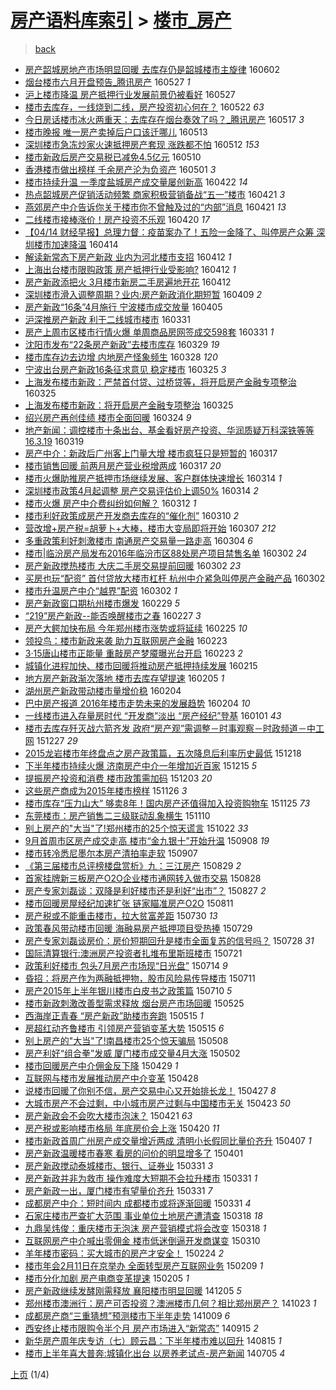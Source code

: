 [房产语料库索引](../../README.md)  > [楼市_房产](楼市_房产.md)
====
> [back](../README.md)

- [房产韶城房地产市场明显回暖 去库存仍是韶城楼市主旋律](http://jkwz.applinzi.com/ittc/6839173975477060613.html#%E6%88%BF%E4%BA%A7%E9%9F%B6%E5%9F%8E%E6%88%BF%E5%9C%B0%E4%BA%A7%E5%B8%82%E5%9C%BA%E6%98%8E%E6%98%BE%E5%9B%9E%E6%9A%96+%E5%8E%BB%E5%BA%93%E5%AD%98%E4%BB%8D%E6%98%AF%E9%9F%B6%E5%9F%8E%E6%A5%BC%E5%B8%82%E4%B8%BB%E6%97%8B%E5%BE%8B) 160602  
- [烟台楼市六月开盘预告_腾讯房产](http://jkwz.applinzi.com/ittc/6836948335029912581.html#%E7%83%9F%E5%8F%B0%E6%A5%BC%E5%B8%82%E5%85%AD%E6%9C%88%E5%BC%80%E7%9B%98%E9%A2%84%E5%91%8A_%E8%85%BE%E8%AE%AF%E6%88%BF%E4%BA%A7) 160527 *1* 
- [沪上楼市降温 房产抵押行业发展前景仍被看好](http://jkwz.applinzi.com/ittc/6836879066594280453.html#%E6%B2%AA%E4%B8%8A%E6%A5%BC%E5%B8%82%E9%99%8D%E6%B8%A9+%E6%88%BF%E4%BA%A7%E6%8A%B5%E6%8A%BC%E8%A1%8C%E4%B8%9A%E5%8F%91%E5%B1%95%E5%89%8D%E6%99%AF%E4%BB%8D%E8%A2%AB%E7%9C%8B%E5%A5%BD) 160527  
- [楼市去库存，一线烧到二线，房产投资初心何在？](http://jkwz.applinzi.com/ittc/6834955431658914820.html#%E6%A5%BC%E5%B8%82%E5%8E%BB%E5%BA%93%E5%AD%98%EF%BC%8C%E4%B8%80%E7%BA%BF%E7%83%A7%E5%88%B0%E4%BA%8C%E7%BA%BF%EF%BC%8C%E6%88%BF%E4%BA%A7%E6%8A%95%E8%B5%84%E5%88%9D%E5%BF%83%E4%BD%95%E5%9C%A8%EF%BC%9F) 160522 *63* 
- [今日房话楼市冰火两重天：去库存在烟台奏效了吗？_腾讯房产](http://jkwz.applinzi.com/ittc/6833250957714260996.html#%E4%BB%8A%E6%97%A5%E6%88%BF%E8%AF%9D%E6%A5%BC%E5%B8%82%E5%86%B0%E7%81%AB%E4%B8%A4%E9%87%8D%E5%A4%A9%EF%BC%9A%E5%8E%BB%E5%BA%93%E5%AD%98%E5%9C%A8%E7%83%9F%E5%8F%B0%E5%A5%8F%E6%95%88%E4%BA%86%E5%90%97%EF%BC%9F_%E8%85%BE%E8%AE%AF%E6%88%BF%E4%BA%A7) 160517 *3* 
- [楼市晚报 唯一房产卖掉后户口该迁哪儿](http://jkwz.applinzi.com/ittc/6831757365351023620.html#%E6%A5%BC%E5%B8%82%E6%99%9A%E6%8A%A5+%E5%94%AF%E4%B8%80%E6%88%BF%E4%BA%A7%E5%8D%96%E6%8E%89%E5%90%8E%E6%88%B7%E5%8F%A3%E8%AF%A5%E8%BF%81%E5%93%AA%E5%84%BF) 160513  
- [深圳楼市急冻炒家火速抵押房产套现 涨跌都不怕](http://jkwz.applinzi.com/ittc/6831363410419516421.html#%E6%B7%B1%E5%9C%B3%E6%A5%BC%E5%B8%82%E6%80%A5%E5%86%BB%E7%82%92%E5%AE%B6%E7%81%AB%E9%80%9F%E6%8A%B5%E6%8A%BC%E6%88%BF%E4%BA%A7%E5%A5%97%E7%8E%B0+%E6%B6%A8%E8%B7%8C%E9%83%BD%E4%B8%8D%E6%80%95) 160512 *153* 
- [楼市新政后房产交易税已减免4.5亿元](http://jkwz.applinzi.com/ittc/6830508133726028805.html#%E6%A5%BC%E5%B8%82%E6%96%B0%E6%94%BF%E5%90%8E%E6%88%BF%E4%BA%A7%E4%BA%A4%E6%98%93%E7%A8%8E%E5%B7%B2%E5%87%8F%E5%85%8D4.5%E4%BA%BF%E5%85%83) 160510  
- [香港楼市做出榜样 千余房产沦为负资产](http://jkwz.applinzi.com/ittc/6827144777019425797.html#%E9%A6%99%E6%B8%AF%E6%A5%BC%E5%B8%82%E5%81%9A%E5%87%BA%E6%A6%9C%E6%A0%B7+%E5%8D%83%E4%BD%99%E6%88%BF%E4%BA%A7%E6%B2%A6%E4%B8%BA%E8%B4%9F%E8%B5%84%E4%BA%A7) 160501 *3* 
- [楼市持续升温 一季度盐城房产成交量屡创新高](http://jkwz.applinzi.com/ittc/6823838404345070597.html#%E6%A5%BC%E5%B8%82%E6%8C%81%E7%BB%AD%E5%8D%87%E6%B8%A9+%E4%B8%80%E5%AD%A3%E5%BA%A6%E7%9B%90%E5%9F%8E%E6%88%BF%E4%BA%A7%E6%88%90%E4%BA%A4%E9%87%8F%E5%B1%A1%E5%88%9B%E6%96%B0%E9%AB%98) 160422 *14* 
- [热点韶城房产促销活动频繁 商家积极营销备战“五一”楼市](http://jkwz.applinzi.com/ittc/6823580370066736133.html#%E7%83%AD%E7%82%B9%E9%9F%B6%E5%9F%8E%E6%88%BF%E4%BA%A7%E4%BF%83%E9%94%80%E6%B4%BB%E5%8A%A8%E9%A2%91%E7%B9%81+%E5%95%86%E5%AE%B6%E7%A7%AF%E6%9E%81%E8%90%A5%E9%94%80%E5%A4%87%E6%88%98%E2%80%9C%E4%BA%94%E4%B8%80%E2%80%9D%E6%A5%BC%E5%B8%82) 160421 *3* 
- [燕郊房产中介告诉你关于楼市你不曾触及过的“内部”消息](http://jkwz.applinzi.com/ittc/6823276330887939077.html#%E7%87%95%E9%83%8A%E6%88%BF%E4%BA%A7%E4%B8%AD%E4%BB%8B%E5%91%8A%E8%AF%89%E4%BD%A0%E5%85%B3%E4%BA%8E%E6%A5%BC%E5%B8%82%E4%BD%A0%E4%B8%8D%E6%9B%BE%E8%A7%A6%E5%8F%8A%E8%BF%87%E7%9A%84%E2%80%9C%E5%86%85%E9%83%A8%E2%80%9D%E6%B6%88%E6%81%AF) 160421 *13* 
- [二线楼市接棒涨价！房产投资不乐观](http://jkwz.applinzi.com/ittc/6823100887996040196.html#%E4%BA%8C%E7%BA%BF%E6%A5%BC%E5%B8%82%E6%8E%A5%E6%A3%92%E6%B6%A8%E4%BB%B7%EF%BC%81%E6%88%BF%E4%BA%A7%E6%8A%95%E8%B5%84%E4%B8%8D%E4%B9%90%E8%A7%82) 160420 *17* 
- [【04/14 财经早报】总理力督：疫苗案办了！五险一金降了、叫停房产众筹 深圳楼市加速降温](http://jkwz.applinzi.com/ittc/6820881117691249668.html#%E3%80%9004%2F14+%E8%B4%A2%E7%BB%8F%E6%97%A9%E6%8A%A5%E3%80%91%E6%80%BB%E7%90%86%E5%8A%9B%E7%9D%A3%EF%BC%9A%E7%96%AB%E8%8B%97%E6%A1%88%E5%8A%9E%E4%BA%86%EF%BC%81%E4%BA%94%E9%99%A9%E4%B8%80%E9%87%91%E9%99%8D%E4%BA%86%E3%80%81%E5%8F%AB%E5%81%9C%E6%88%BF%E4%BA%A7%E4%BC%97%E7%AD%B9+%E6%B7%B1%E5%9C%B3%E6%A5%BC%E5%B8%82%E5%8A%A0%E9%80%9F%E9%99%8D%E6%B8%A9) 160414  
- [解读新常态下房产新政 业内为河北楼市支招](http://jkwz.applinzi.com/ittc/6820208761389974532.html#%E8%A7%A3%E8%AF%BB%E6%96%B0%E5%B8%B8%E6%80%81%E4%B8%8B%E6%88%BF%E4%BA%A7%E6%96%B0%E6%94%BF+%E4%B8%9A%E5%86%85%E4%B8%BA%E6%B2%B3%E5%8C%97%E6%A5%BC%E5%B8%82%E6%94%AF%E6%8B%9B) 160412 *1* 
- [上海出台楼市限购政策 房产抵押行业受影响?](http://jkwz.applinzi.com/ittc/6820176995631498244.html#%E4%B8%8A%E6%B5%B7%E5%87%BA%E5%8F%B0%E6%A5%BC%E5%B8%82%E9%99%90%E8%B4%AD%E6%94%BF%E7%AD%96+%E6%88%BF%E4%BA%A7%E6%8A%B5%E6%8A%BC%E8%A1%8C%E4%B8%9A%E5%8F%97%E5%BD%B1%E5%93%8D%3F) 160412 *1* 
- [房产新政添把火 3月楼市新房二手房遍地开花](http://jkwz.applinzi.com/ittc/6820111237874451460.html#%E6%88%BF%E4%BA%A7%E6%96%B0%E6%94%BF%E6%B7%BB%E6%8A%8A%E7%81%AB+3%E6%9C%88%E6%A5%BC%E5%B8%82%E6%96%B0%E6%88%BF%E4%BA%8C%E6%89%8B%E6%88%BF%E9%81%8D%E5%9C%B0%E5%BC%80%E8%8A%B1) 160412  
- [深圳楼市滑入调整周期？业内:房产新政消化期短暂](http://jkwz.applinzi.com/ittc/6818997372151399429.html#%E6%B7%B1%E5%9C%B3%E6%A5%BC%E5%B8%82%E6%BB%91%E5%85%A5%E8%B0%83%E6%95%B4%E5%91%A8%E6%9C%9F%EF%BC%9F%E4%B8%9A%E5%86%85%3A%E6%88%BF%E4%BA%A7%E6%96%B0%E6%94%BF%E6%B6%88%E5%8C%96%E6%9C%9F%E7%9F%AD%E6%9A%82) 160409 *2* 
- [房产新政“16条”4月施行 宁波楼市成交放量](http://jkwz.applinzi.com/ittc/6817596019516638213.html#%E6%88%BF%E4%BA%A7%E6%96%B0%E6%94%BF%E2%80%9C16%E6%9D%A1%E2%80%9D4%E6%9C%88%E6%96%BD%E8%A1%8C+%E5%AE%81%E6%B3%A2%E6%A5%BC%E5%B8%82%E6%88%90%E4%BA%A4%E6%94%BE%E9%87%8F) 160405  
- [沪深推房产新政 利于二线城市楼市](http://jkwz.applinzi.com/ittc/6815754260935345156.html#%E6%B2%AA%E6%B7%B1%E6%8E%A8%E6%88%BF%E4%BA%A7%E6%96%B0%E6%94%BF+%E5%88%A9%E4%BA%8E%E4%BA%8C%E7%BA%BF%E5%9F%8E%E5%B8%82%E6%A5%BC%E5%B8%82) 160331  
- [房产上周市区楼市行情火爆 单周商品房网签成交598套](http://jkwz.applinzi.com/ittc/6815724792254563332.html#%E6%88%BF%E4%BA%A7%E4%B8%8A%E5%91%A8%E5%B8%82%E5%8C%BA%E6%A5%BC%E5%B8%82%E8%A1%8C%E6%83%85%E7%81%AB%E7%88%86+%E5%8D%95%E5%91%A8%E5%95%86%E5%93%81%E6%88%BF%E7%BD%91%E7%AD%BE%E6%88%90%E4%BA%A4598%E5%A5%97) 160331 *1* 
- [沈阳市发布“22条房产新政”去楼市库存](http://jkwz.applinzi.com/ittc/6814881513367667716.html#%E6%B2%88%E9%98%B3%E5%B8%82%E5%8F%91%E5%B8%83%E2%80%9C22%E6%9D%A1%E6%88%BF%E4%BA%A7%E6%96%B0%E6%94%BF%E2%80%9D%E5%8E%BB%E6%A5%BC%E5%B8%82%E5%BA%93%E5%AD%98) 160329 *19* 
- [楼市库存边去边增 内地房产怪象频生](http://jkwz.applinzi.com/ittc/6814548017638016005.html#%E6%A5%BC%E5%B8%82%E5%BA%93%E5%AD%98%E8%BE%B9%E5%8E%BB%E8%BE%B9%E5%A2%9E+%E5%86%85%E5%9C%B0%E6%88%BF%E4%BA%A7%E6%80%AA%E8%B1%A1%E9%A2%91%E7%94%9F) 160328 *120* 
- [宁波出台房产新政16条征求意见 稳定楼市](http://jkwz.applinzi.com/ittc/6813565806734476293.html#%E5%AE%81%E6%B3%A2%E5%87%BA%E5%8F%B0%E6%88%BF%E4%BA%A7%E6%96%B0%E6%94%BF16%E6%9D%A1%E5%BE%81%E6%B1%82%E6%84%8F%E8%A7%81+%E7%A8%B3%E5%AE%9A%E6%A5%BC%E5%B8%82) 160325 *3* 
- [上海发布楼市新政：严禁首付贷、过桥贷等，将开启房产金融专项整治](http://jkwz.applinzi.com/ittc/6813569091121972229.html#%E4%B8%8A%E6%B5%B7%E5%8F%91%E5%B8%83%E6%A5%BC%E5%B8%82%E6%96%B0%E6%94%BF%EF%BC%9A%E4%B8%A5%E7%A6%81%E9%A6%96%E4%BB%98%E8%B4%B7%E3%80%81%E8%BF%87%E6%A1%A5%E8%B4%B7%E7%AD%89%EF%BC%8C%E5%B0%86%E5%BC%80%E5%90%AF%E6%88%BF%E4%BA%A7%E9%87%91%E8%9E%8D%E4%B8%93%E9%A1%B9%E6%95%B4%E6%B2%BB) 160325  
- [上海发布楼市新政：将开启房产金融专项整治](http://jkwz.applinzi.com/ittc/6813493639959282693.html#%E4%B8%8A%E6%B5%B7%E5%8F%91%E5%B8%83%E6%A5%BC%E5%B8%82%E6%96%B0%E6%94%BF%EF%BC%9A%E5%B0%86%E5%BC%80%E5%90%AF%E6%88%BF%E4%BA%A7%E9%87%91%E8%9E%8D%E4%B8%93%E9%A1%B9%E6%95%B4%E6%B2%BB) 160325  
- [绍兴房产再创佳绩 楼市全面回暖](http://jkwz.applinzi.com/ittc/6812815601533715461.html#%E7%BB%8D%E5%85%B4%E6%88%BF%E4%BA%A7%E5%86%8D%E5%88%9B%E4%BD%B3%E7%BB%A9+%E6%A5%BC%E5%B8%82%E5%85%A8%E9%9D%A2%E5%9B%9E%E6%9A%96) 160324 *9* 
- [地产新闻：调控楼市十条出台、基金看好房产投资、华润质疑万科深铁等等16.3.19](http://jkwz.applinzi.com/ittc/6811211559162348548.html#%E5%9C%B0%E4%BA%A7%E6%96%B0%E9%97%BB%EF%BC%9A%E8%B0%83%E6%8E%A7%E6%A5%BC%E5%B8%82%E5%8D%81%E6%9D%A1%E5%87%BA%E5%8F%B0%E3%80%81%E5%9F%BA%E9%87%91%E7%9C%8B%E5%A5%BD%E6%88%BF%E4%BA%A7%E6%8A%95%E8%B5%84%E3%80%81%E5%8D%8E%E6%B6%A6%E8%B4%A8%E7%96%91%E4%B8%87%E7%A7%91%E6%B7%B1%E9%93%81%E7%AD%89%E7%AD%8916.3.19) 160319  
- [房产中介：新政后广州客上门量大增 楼市疯狂只是短暂的](http://jkwz.applinzi.com/ittc/6810441377963836421.html#%E6%88%BF%E4%BA%A7%E4%B8%AD%E4%BB%8B%EF%BC%9A%E6%96%B0%E6%94%BF%E5%90%8E%E5%B9%BF%E5%B7%9E%E5%AE%A2%E4%B8%8A%E9%97%A8%E9%87%8F%E5%A4%A7%E5%A2%9E+%E6%A5%BC%E5%B8%82%E7%96%AF%E7%8B%82%E5%8F%AA%E6%98%AF%E7%9F%AD%E6%9A%82%E7%9A%84) 160317  
- [楼市销售回暖 前两月房产营业税增两成](http://jkwz.applinzi.com/ittc/6810355797846393861.html#%E6%A5%BC%E5%B8%82%E9%94%80%E5%94%AE%E5%9B%9E%E6%9A%96+%E5%89%8D%E4%B8%A4%E6%9C%88%E6%88%BF%E4%BA%A7%E8%90%A5%E4%B8%9A%E7%A8%8E%E5%A2%9E%E4%B8%A4%E6%88%90) 160317 *20* 
- [楼市火爆助推房产抵押市场继续发展、客户群体快速增长](http://jkwz.applinzi.com/ittc/6809523367304496132.html#%E6%A5%BC%E5%B8%82%E7%81%AB%E7%88%86%E5%8A%A9%E6%8E%A8%E6%88%BF%E4%BA%A7%E6%8A%B5%E6%8A%BC%E5%B8%82%E5%9C%BA%E7%BB%A7%E7%BB%AD%E5%8F%91%E5%B1%95%E3%80%81%E5%AE%A2%E6%88%B7%E7%BE%A4%E4%BD%93%E5%BF%AB%E9%80%9F%E5%A2%9E%E9%95%BF) 160314 *1* 
- [深圳楼市政策4月起调整 房产交易评估价上调50%](http://jkwz.applinzi.com/ittc/6809476045979780100.html#%E6%B7%B1%E5%9C%B3%E6%A5%BC%E5%B8%82%E6%94%BF%E7%AD%964%E6%9C%88%E8%B5%B7%E8%B0%83%E6%95%B4+%E6%88%BF%E4%BA%A7%E4%BA%A4%E6%98%93%E8%AF%84%E4%BC%B0%E4%BB%B7%E4%B8%8A%E8%B0%8350%25) 160314 *2* 
- [楼市火爆 房产中介费纠纷如何解？](http://jkwz.applinzi.com/ittc/6808600722337694724.html#%E6%A5%BC%E5%B8%82%E7%81%AB%E7%88%86+%E6%88%BF%E4%BA%A7%E4%B8%AD%E4%BB%8B%E8%B4%B9%E7%BA%A0%E7%BA%B7%E5%A6%82%E4%BD%95%E8%A7%A3%EF%BC%9F) 160312 *1* 
- [楼市利好政策成房产开发商去库存的“催化剂”](http://jkwz.applinzi.com/ittc/6808044507488584708.html#%E6%A5%BC%E5%B8%82%E5%88%A9%E5%A5%BD%E6%94%BF%E7%AD%96%E6%88%90%E6%88%BF%E4%BA%A7%E5%BC%80%E5%8F%91%E5%95%86%E5%8E%BB%E5%BA%93%E5%AD%98%E7%9A%84%E2%80%9C%E5%82%AC%E5%8C%96%E5%89%82%E2%80%9D) 160310 *2* 
- [营改增+房产税=胡萝卜+大棒，楼市大变局即将开始](http://jkwz.applinzi.com/ittc/6806756327778944004.html#%E8%90%A5%E6%94%B9%E5%A2%9E%2B%E6%88%BF%E4%BA%A7%E7%A8%8E%3D%E8%83%A1%E8%90%9D%E5%8D%9C%2B%E5%A4%A7%E6%A3%92%EF%BC%8C%E6%A5%BC%E5%B8%82%E5%A4%A7%E5%8F%98%E5%B1%80%E5%8D%B3%E5%B0%86%E5%BC%80%E5%A7%8B) 160307 *212* 
- [多重政策利好刺激楼市 南通房产交易量一路走高](http://jkwz.applinzi.com/ittc/6805665987902833669.html#%E5%A4%9A%E9%87%8D%E6%94%BF%E7%AD%96%E5%88%A9%E5%A5%BD%E5%88%BA%E6%BF%80%E6%A5%BC%E5%B8%82+%E5%8D%97%E9%80%9A%E6%88%BF%E4%BA%A7%E4%BA%A4%E6%98%93%E9%87%8F%E4%B8%80%E8%B7%AF%E8%B5%B0%E9%AB%98) 160304 *6* 
- [楼市|临汾房产局发布2016年临汾市区88处房产项目禁售名单](http://jkwz.applinzi.com/ittc/6805103801904137220.html#%E6%A5%BC%E5%B8%82%7C%E4%B8%B4%E6%B1%BE%E6%88%BF%E4%BA%A7%E5%B1%80%E5%8F%91%E5%B8%832016%E5%B9%B4%E4%B8%B4%E6%B1%BE%E5%B8%82%E5%8C%BA88%E5%A4%84%E6%88%BF%E4%BA%A7%E9%A1%B9%E7%9B%AE%E7%A6%81%E5%94%AE%E5%90%8D%E5%8D%95) 160302 *24* 
- [房产新政搅热楼市 大庆二手房交易提前回暖](http://jkwz.applinzi.com/ittc/6804903176956281861.html#%E6%88%BF%E4%BA%A7%E6%96%B0%E6%94%BF%E6%90%85%E7%83%AD%E6%A5%BC%E5%B8%82+%E5%A4%A7%E5%BA%86%E4%BA%8C%E6%89%8B%E6%88%BF%E4%BA%A4%E6%98%93%E6%8F%90%E5%89%8D%E5%9B%9E%E6%9A%96) 160302 *23* 
- [买房也玩“配资” 首付贷放大楼市杠杆 杭州中介紧急叫停房产金融产品](http://jkwz.applinzi.com/ittc/6804875652746445829.html#%E4%B9%B0%E6%88%BF%E4%B9%9F%E7%8E%A9%E2%80%9C%E9%85%8D%E8%B5%84%E2%80%9D+%E9%A6%96%E4%BB%98%E8%B4%B7%E6%94%BE%E5%A4%A7%E6%A5%BC%E5%B8%82%E6%9D%A0%E6%9D%86+%E6%9D%AD%E5%B7%9E%E4%B8%AD%E4%BB%8B%E7%B4%A7%E6%80%A5%E5%8F%AB%E5%81%9C%E6%88%BF%E4%BA%A7%E9%87%91%E8%9E%8D%E4%BA%A7%E5%93%81) 160302  
- [楼市升温房产中介“越界”配资](http://jkwz.applinzi.com/ittc/6804816690638488581.html#%E6%A5%BC%E5%B8%82%E5%8D%87%E6%B8%A9%E6%88%BF%E4%BA%A7%E4%B8%AD%E4%BB%8B%E2%80%9C%E8%B6%8A%E7%95%8C%E2%80%9D%E9%85%8D%E8%B5%84) 160302 *1* 
- [房产新政窗口期杭州楼市爆发](http://jkwz.applinzi.com/ittc/6804160619691377668.html#%E6%88%BF%E4%BA%A7%E6%96%B0%E6%94%BF%E7%AA%97%E5%8F%A3%E6%9C%9F%E6%9D%AD%E5%B7%9E%E6%A5%BC%E5%B8%82%E7%88%86%E5%8F%91) 160229 *5* 
- [“219”房产新政--能否唤醒楼市之春](http://jkwz.applinzi.com/ittc/6803457113355453444.html#%E2%80%9C219%E2%80%9D%E6%88%BF%E4%BA%A7%E6%96%B0%E6%94%BF--%E8%83%BD%E5%90%A6%E5%94%A4%E9%86%92%E6%A5%BC%E5%B8%82%E4%B9%8B%E6%98%A5) 160227 *3* 
- [房产大鳄加快布局 今年郑州楼市涨势或将延续](http://jkwz.applinzi.com/ittc/6802689837379355652.html#%E6%88%BF%E4%BA%A7%E5%A4%A7%E9%B3%84%E5%8A%A0%E5%BF%AB%E5%B8%83%E5%B1%80+%E4%BB%8A%E5%B9%B4%E9%83%91%E5%B7%9E%E6%A5%BC%E5%B8%82%E6%B6%A8%E5%8A%BF%E6%88%96%E5%B0%86%E5%BB%B6%E7%BB%AD) 160225 *10* 
- [领投鸟：楼市新政来袭 助力互联网房产金融](http://jkwz.applinzi.com/ittc/6802111431818347524.html#%E9%A2%86%E6%8A%95%E9%B8%9F%EF%BC%9A%E6%A5%BC%E5%B8%82%E6%96%B0%E6%94%BF%E6%9D%A5%E8%A2%AD+%E5%8A%A9%E5%8A%9B%E4%BA%92%E8%81%94%E7%BD%91%E6%88%BF%E4%BA%A7%E9%87%91%E8%9E%8D) 160223  
- [3·15唐山楼市正能量 重敲房产梦魇曝光台开启](http://jkwz.applinzi.com/ittc/6801936645045617669.html#3%C2%B715%E5%94%90%E5%B1%B1%E6%A5%BC%E5%B8%82%E6%AD%A3%E8%83%BD%E9%87%8F+%E9%87%8D%E6%95%B2%E6%88%BF%E4%BA%A7%E6%A2%A6%E9%AD%87%E6%9B%9D%E5%85%89%E5%8F%B0%E5%BC%80%E5%90%AF) 160223 *2* 
- [城镇化进程加快、楼市回暖将推动房产抵押持续发展](http://jkwz.applinzi.com/ittc/6799141463229203460.html#%E5%9F%8E%E9%95%87%E5%8C%96%E8%BF%9B%E7%A8%8B%E5%8A%A0%E5%BF%AB%E3%80%81%E6%A5%BC%E5%B8%82%E5%9B%9E%E6%9A%96%E5%B0%86%E6%8E%A8%E5%8A%A8%E6%88%BF%E4%BA%A7%E6%8A%B5%E6%8A%BC%E6%8C%81%E7%BB%AD%E5%8F%91%E5%B1%95) 160215  
- [地方房产新政渐次落地 楼市去库存望提速](http://jkwz.applinzi.com/ittc/6795327804199666693.html#%E5%9C%B0%E6%96%B9%E6%88%BF%E4%BA%A7%E6%96%B0%E6%94%BF%E6%B8%90%E6%AC%A1%E8%90%BD%E5%9C%B0+%E6%A5%BC%E5%B8%82%E5%8E%BB%E5%BA%93%E5%AD%98%E6%9C%9B%E6%8F%90%E9%80%9F) 160205 *1* 
- [湖州房产新政带动楼市量增价稳](http://jkwz.applinzi.com/ittc/6794890737246274565.html#%E6%B9%96%E5%B7%9E%E6%88%BF%E4%BA%A7%E6%96%B0%E6%94%BF%E5%B8%A6%E5%8A%A8%E6%A5%BC%E5%B8%82%E9%87%8F%E5%A2%9E%E4%BB%B7%E7%A8%B3) 160204  
- [巴中房产报道 2016年楼市走势未来的发展趋势](http://jkwz.applinzi.com/ittc/6794904623164949508.html#%E5%B7%B4%E4%B8%AD%E6%88%BF%E4%BA%A7%E6%8A%A5%E9%81%93+2016%E5%B9%B4%E6%A5%BC%E5%B8%82%E8%B5%B0%E5%8A%BF%E6%9C%AA%E6%9D%A5%E7%9A%84%E5%8F%91%E5%B1%95%E8%B6%8B%E5%8A%BF) 160204 *10* 
- [一线楼市进入存量房时代 “开发商”淡出 “房产经纪”登基](http://jkwz.applinzi.com/ittc/6782372879987639301.html#%E4%B8%80%E7%BA%BF%E6%A5%BC%E5%B8%82%E8%BF%9B%E5%85%A5%E5%AD%98%E9%87%8F%E6%88%BF%E6%97%B6%E4%BB%A3+%E2%80%9C%E5%BC%80%E5%8F%91%E5%95%86%E2%80%9D%E6%B7%A1%E5%87%BA+%E2%80%9C%E6%88%BF%E4%BA%A7%E7%BB%8F%E7%BA%AA%E2%80%9D%E7%99%BB%E5%9F%BA) 160101 *43* 
- [楼市去库存歼灭战六箭齐发 政府“房产观”需调整－时事观察－时政频道－中工网](http://jkwz.applinzi.com/ittc/6780311577333072900.html#%E6%A5%BC%E5%B8%82%E5%8E%BB%E5%BA%93%E5%AD%98%E6%AD%BC%E7%81%AD%E6%88%98%E5%85%AD%E7%AE%AD%E9%BD%90%E5%8F%91+%E6%94%BF%E5%BA%9C%E2%80%9C%E6%88%BF%E4%BA%A7%E8%A7%82%E2%80%9D%E9%9C%80%E8%B0%83%E6%95%B4%EF%BC%8D%E6%97%B6%E4%BA%8B%E8%A7%82%E5%AF%9F%EF%BC%8D%E6%97%B6%E6%94%BF%E9%A2%91%E9%81%93%EF%BC%8D%E4%B8%AD%E5%B7%A5%E7%BD%91) 151227 *29* 
- [2015龙岩楼市年终盘点之房产政策篇，五次降息后利率历史最低](http://jkwz.applinzi.com/ittc/6777208334159709189.html#2015%E9%BE%99%E5%B2%A9%E6%A5%BC%E5%B8%82%E5%B9%B4%E7%BB%88%E7%9B%98%E7%82%B9%E4%B9%8B%E6%88%BF%E4%BA%A7%E6%94%BF%E7%AD%96%E7%AF%87%EF%BC%8C%E4%BA%94%E6%AC%A1%E9%99%8D%E6%81%AF%E5%90%8E%E5%88%A9%E7%8E%87%E5%8E%86%E5%8F%B2%E6%9C%80%E4%BD%8E) 151218  
- [下半年楼市持续火爆 济南房产中介一年增加近百家](http://jkwz.applinzi.com/ittc/6775979278823064581.html#%E4%B8%8B%E5%8D%8A%E5%B9%B4%E6%A5%BC%E5%B8%82%E6%8C%81%E7%BB%AD%E7%81%AB%E7%88%86+%E6%B5%8E%E5%8D%97%E6%88%BF%E4%BA%A7%E4%B8%AD%E4%BB%8B%E4%B8%80%E5%B9%B4%E5%A2%9E%E5%8A%A0%E8%BF%91%E7%99%BE%E5%AE%B6) 151215 *5* 
- [提振房产投资和消费 楼市政策需加码](http://jkwz.applinzi.com/ittc/6771382313946711044.html#%E6%8F%90%E6%8C%AF%E6%88%BF%E4%BA%A7%E6%8A%95%E8%B5%84%E5%92%8C%E6%B6%88%E8%B4%B9+%E6%A5%BC%E5%B8%82%E6%94%BF%E7%AD%96%E9%9C%80%E5%8A%A0%E7%A0%81) 151203 *20* 
- [这些房产商成为2015年楼市榜样](http://jkwz.applinzi.com/ittc/6768967329291699205.html#%E8%BF%99%E4%BA%9B%E6%88%BF%E4%BA%A7%E5%95%86%E6%88%90%E4%B8%BA2015%E5%B9%B4%E6%A5%BC%E5%B8%82%E6%A6%9C%E6%A0%B7) 151126 *3* 
- [楼市库存“压力山大” 够卖8年！国内房产还值得加入投资购物车](http://jkwz.applinzi.com/ittc/6768653901217940485.html#%E6%A5%BC%E5%B8%82%E5%BA%93%E5%AD%98%E2%80%9C%E5%8E%8B%E5%8A%9B%E5%B1%B1%E5%A4%A7%E2%80%9D+%E5%A4%9F%E5%8D%968%E5%B9%B4%EF%BC%81%E5%9B%BD%E5%86%85%E6%88%BF%E4%BA%A7%E8%BF%98%E5%80%BC%E5%BE%97%E5%8A%A0%E5%85%A5%E6%8A%95%E8%B5%84%E8%B4%AD%E7%89%A9%E8%BD%A6) 151125 *73* 
- [东莞楼市：房产销售二三级联动乱象横生](http://jkwz.applinzi.com/ittc/6763195483220870148.html#%E4%B8%9C%E8%8E%9E%E6%A5%BC%E5%B8%82%EF%BC%9A%E6%88%BF%E4%BA%A7%E9%94%80%E5%94%AE%E4%BA%8C%E4%B8%89%E7%BA%A7%E8%81%94%E5%8A%A8%E4%B9%B1%E8%B1%A1%E6%A8%AA%E7%94%9F) 151110  
- [别上房产的&quot;大当&quot;了!郑州楼市的25个惊天谎言](http://jkwz.applinzi.com/ittc/6755914798929708036.html#%E5%88%AB%E4%B8%8A%E6%88%BF%E4%BA%A7%E7%9A%84%26quot%3B%E5%A4%A7%E5%BD%93%26quot%3B%E4%BA%86%21%E9%83%91%E5%B7%9E%E6%A5%BC%E5%B8%82%E7%9A%8425%E4%B8%AA%E6%83%8A%E5%A4%A9%E8%B0%8E%E8%A8%80) 151022 *33* 
- [9月首周市区房产成交走高 楼市“金九银十”开始升温](http://jkwz.applinzi.com/ittc/6739733638490768388.html#9%E6%9C%88%E9%A6%96%E5%91%A8%E5%B8%82%E5%8C%BA%E6%88%BF%E4%BA%A7%E6%88%90%E4%BA%A4%E8%B5%B0%E9%AB%98+%E6%A5%BC%E5%B8%82%E2%80%9C%E9%87%91%E4%B9%9D%E9%93%B6%E5%8D%81%E2%80%9D%E5%BC%80%E5%A7%8B%E5%8D%87%E6%B8%A9) 150908 *19* 
- [楼市转冷悉尼墨尔本房产清拍率走软](http://jkwz.applinzi.com/ittc/6739322292291781637.html#%E6%A5%BC%E5%B8%82%E8%BD%AC%E5%86%B7%E6%82%89%E5%B0%BC%E5%A2%A8%E5%B0%94%E6%9C%AC%E6%88%BF%E4%BA%A7%E6%B8%85%E6%8B%8D%E7%8E%87%E8%B5%B0%E8%BD%AF) 150907  
- [《第三届楼市总评榜楼盘赏析》九：三江房产](http://jkwz.applinzi.com/ittc/6735933661880812549.html#%E3%80%8A%E7%AC%AC%E4%B8%89%E5%B1%8A%E6%A5%BC%E5%B8%82%E6%80%BB%E8%AF%84%E6%A6%9C%E6%A5%BC%E7%9B%98%E8%B5%8F%E6%9E%90%E3%80%8B%E4%B9%9D%EF%BC%9A%E4%B8%89%E6%B1%9F%E6%88%BF%E4%BA%A7) 150829 *2* 
- [首家挂牌新三板房产O2O企业楼市通网转入做市交易](http://jkwz.applinzi.com/ittc/6735532546295809028.html#%E9%A6%96%E5%AE%B6%E6%8C%82%E7%89%8C%E6%96%B0%E4%B8%89%E6%9D%BF%E6%88%BF%E4%BA%A7O2O%E4%BC%81%E4%B8%9A%E6%A5%BC%E5%B8%82%E9%80%9A%E7%BD%91%E8%BD%AC%E5%85%A5%E5%81%9A%E5%B8%82%E4%BA%A4%E6%98%93) 150828  
- [房产专家刘磊谈：双降是利好楼市还是利好“出市”？](http://jkwz.applinzi.com/ittc/6735215277061473284.html#%E6%88%BF%E4%BA%A7%E4%B8%93%E5%AE%B6%E5%88%98%E7%A3%8A%E8%B0%88%EF%BC%9A%E5%8F%8C%E9%99%8D%E6%98%AF%E5%88%A9%E5%A5%BD%E6%A5%BC%E5%B8%82%E8%BF%98%E6%98%AF%E5%88%A9%E5%A5%BD%E2%80%9C%E5%87%BA%E5%B8%82%E2%80%9D%EF%BC%9F) 150827 *2* 
- [楼市回暖房屋经纪加速扩张 链家瞄准房产O2O](http://jkwz.applinzi.com/ittc/547650615679103998.html#%E6%A5%BC%E5%B8%82%E5%9B%9E%E6%9A%96%E6%88%BF%E5%B1%8B%E7%BB%8F%E7%BA%AA%E5%8A%A0%E9%80%9F%E6%89%A9%E5%BC%A0+%E9%93%BE%E5%AE%B6%E7%9E%84%E5%87%86%E6%88%BF%E4%BA%A7O2O) 150811  
- [房产税或不能重击楼市，拉大贫富差距](http://jkwz.applinzi.com/ittc/547650615468727858.html#%E6%88%BF%E4%BA%A7%E7%A8%8E%E6%88%96%E4%B8%8D%E8%83%BD%E9%87%8D%E5%87%BB%E6%A5%BC%E5%B8%82%EF%BC%8C%E6%8B%89%E5%A4%A7%E8%B4%AB%E5%AF%8C%E5%B7%AE%E8%B7%9D) 150730 *13* 
- [政策春风带动楼市回暖 海融易房产抵押项目受热捧](http://jkwz.applinzi.com/ittc/547650611432083596.html#%E6%94%BF%E7%AD%96%E6%98%A5%E9%A3%8E%E5%B8%A6%E5%8A%A8%E6%A5%BC%E5%B8%82%E5%9B%9E%E6%9A%96+%E6%B5%B7%E8%9E%8D%E6%98%93%E6%88%BF%E4%BA%A7%E6%8A%B5%E6%8A%BC%E9%A1%B9%E7%9B%AE%E5%8F%97%E7%83%AD%E6%8D%A7) 150729  
- [房产专家刘磊谈房价：房价短期回升是楼市全面复苏的信号吗？](http://jkwz.applinzi.com/ittc/547650615350910185.html#%E6%88%BF%E4%BA%A7%E4%B8%93%E5%AE%B6%E5%88%98%E7%A3%8A%E8%B0%88%E6%88%BF%E4%BB%B7%EF%BC%9A%E6%88%BF%E4%BB%B7%E7%9F%AD%E6%9C%9F%E5%9B%9E%E5%8D%87%E6%98%AF%E6%A5%BC%E5%B8%82%E5%85%A8%E9%9D%A2%E5%A4%8D%E8%8B%8F%E7%9A%84%E4%BF%A1%E5%8F%B7%E5%90%97%EF%BC%9F) 150728 *31* 
- [国际清算银行:澳洲房产投资者扎堆布里斯班楼市](http://jkwz.applinzi.com/ittc/547650615150841690.html#%E5%9B%BD%E9%99%85%E6%B8%85%E7%AE%97%E9%93%B6%E8%A1%8C%3A%E6%BE%B3%E6%B4%B2%E6%88%BF%E4%BA%A7%E6%8A%95%E8%B5%84%E8%80%85%E6%89%8E%E5%A0%86%E5%B8%83%E9%87%8C%E6%96%AF%E7%8F%AD%E6%A5%BC%E5%B8%82) 150721  
- [政策利好楼市 包头7月房产市场现“日光盘”](http://jkwz.applinzi.com/ittc/547650611423218235.html#%E6%94%BF%E7%AD%96%E5%88%A9%E5%A5%BD%E6%A5%BC%E5%B8%82+%E5%8C%85%E5%A4%B47%E6%9C%88%E6%88%BF%E4%BA%A7%E5%B8%82%E5%9C%BA%E7%8E%B0%E2%80%9C%E6%97%A5%E5%85%89%E7%9B%98%E2%80%9D) 150714 *9* 
- [昏招：将房产作为两融抵押物，股市风险易传导楼市](http://jkwz.applinzi.com/ittc/547650614996758560.html#%E6%98%8F%E6%8B%9B%EF%BC%9A%E5%B0%86%E6%88%BF%E4%BA%A7%E4%BD%9C%E4%B8%BA%E4%B8%A4%E8%9E%8D%E6%8A%B5%E6%8A%BC%E7%89%A9%EF%BC%8C%E8%82%A1%E5%B8%82%E9%A3%8E%E9%99%A9%E6%98%93%E4%BC%A0%E5%AF%BC%E6%A5%BC%E5%B8%82) 150711  
- [房产2015年上半年银川楼市白皮书之政策篇](http://jkwz.applinzi.com/ittc/547650615025612769.html#%E6%88%BF%E4%BA%A72015%E5%B9%B4%E4%B8%8A%E5%8D%8A%E5%B9%B4%E9%93%B6%E5%B7%9D%E6%A5%BC%E5%B8%82%E7%99%BD%E7%9A%AE%E4%B9%A6%E4%B9%8B%E6%94%BF%E7%AD%96%E7%AF%87) 150710 *5* 
- [楼市新政刺激改善型需求释放 烟台房产市场回暖](http://jkwz.applinzi.com/ittc/547650611413630242.html#%E6%A5%BC%E5%B8%82%E6%96%B0%E6%94%BF%E5%88%BA%E6%BF%80%E6%94%B9%E5%96%84%E5%9E%8B%E9%9C%80%E6%B1%82%E9%87%8A%E6%94%BE+%E7%83%9F%E5%8F%B0%E6%88%BF%E4%BA%A7%E5%B8%82%E5%9C%BA%E5%9B%9E%E6%9A%96) 150525  
- [西海岸正青春 “房产新政”助楼市奔跑](http://jkwz.applinzi.com/ittc/547650611413558292.html#%E8%A5%BF%E6%B5%B7%E5%B2%B8%E6%AD%A3%E9%9D%92%E6%98%A5+%E2%80%9C%E6%88%BF%E4%BA%A7%E6%96%B0%E6%94%BF%E2%80%9D%E5%8A%A9%E6%A5%BC%E5%B8%82%E5%A5%94%E8%B7%91) 150515 *1* 
- [房超红动齐鲁楼市 引领房产营销变革大势](http://jkwz.applinzi.com/ittc/547650611410443627.html#%E6%88%BF%E8%B6%85%E7%BA%A2%E5%8A%A8%E9%BD%90%E9%B2%81%E6%A5%BC%E5%B8%82+%E5%BC%95%E9%A2%86%E6%88%BF%E4%BA%A7%E8%90%A5%E9%94%80%E5%8F%98%E9%9D%A9%E5%A4%A7%E5%8A%BF) 150515 *6* 
- [别上房产的&quot;大当&quot;了!南昌楼市25个惊天骗局](http://jkwz.applinzi.com/ittc/547650611405383356.html#%E5%88%AB%E4%B8%8A%E6%88%BF%E4%BA%A7%E7%9A%84%26quot%3B%E5%A4%A7%E5%BD%93%26quot%3B%E4%BA%86%21%E5%8D%97%E6%98%8C%E6%A5%BC%E5%B8%8225%E4%B8%AA%E6%83%8A%E5%A4%A9%E9%AA%97%E5%B1%80) 150508  
- [房产利好“组合拳”发威 厦门楼市成交量4月大涨](http://jkwz.applinzi.com/ittc/547650611410216398.html#%E6%88%BF%E4%BA%A7%E5%88%A9%E5%A5%BD%E2%80%9C%E7%BB%84%E5%90%88%E6%8B%B3%E2%80%9D%E5%8F%91%E5%A8%81+%E5%8E%A6%E9%97%A8%E6%A5%BC%E5%B8%82%E6%88%90%E4%BA%A4%E9%87%8F4%E6%9C%88%E5%A4%A7%E6%B6%A8) 150502  
- [楼市回暖房产中介佣金反下降](http://jkwz.applinzi.com/ittc/547650611408716117.html#%E6%A5%BC%E5%B8%82%E5%9B%9E%E6%9A%96%E6%88%BF%E4%BA%A7%E4%B8%AD%E4%BB%8B%E4%BD%A3%E9%87%91%E5%8F%8D%E4%B8%8B%E9%99%8D) 150429 *1* 
- [互联网与楼市发展推动房产中介变革](http://jkwz.applinzi.com/ittc/547650611408053302.html#%E4%BA%92%E8%81%94%E7%BD%91%E4%B8%8E%E6%A5%BC%E5%B8%82%E5%8F%91%E5%B1%95%E6%8E%A8%E5%8A%A8%E6%88%BF%E4%BA%A7%E4%B8%AD%E4%BB%8B%E5%8F%98%E9%9D%A9) 150428  
- [说楼市回暖了你别不信，房产交易中心又开始排长龙！](http://jkwz.applinzi.com/ittc/547650611408163678.html#%E8%AF%B4%E6%A5%BC%E5%B8%82%E5%9B%9E%E6%9A%96%E4%BA%86%E4%BD%A0%E5%88%AB%E4%B8%8D%E4%BF%A1%EF%BC%8C%E6%88%BF%E4%BA%A7%E4%BA%A4%E6%98%93%E4%B8%AD%E5%BF%83%E5%8F%88%E5%BC%80%E5%A7%8B%E6%8E%92%E9%95%BF%E9%BE%99%EF%BC%81) 150427 *8* 
- [大城市房产不会过剩，中小城市房产过剩与中国楼市无关](http://jkwz.applinzi.com/ittc/547650611407285504.html#%E5%A4%A7%E5%9F%8E%E5%B8%82%E6%88%BF%E4%BA%A7%E4%B8%8D%E4%BC%9A%E8%BF%87%E5%89%A9%EF%BC%8C%E4%B8%AD%E5%B0%8F%E5%9F%8E%E5%B8%82%E6%88%BF%E4%BA%A7%E8%BF%87%E5%89%A9%E4%B8%8E%E4%B8%AD%E5%9B%BD%E6%A5%BC%E5%B8%82%E6%97%A0%E5%85%B3) 150423 *50* 
- [房产新政会不会吹大楼市泡沫？](http://jkwz.applinzi.com/ittc/547650611405799830.html#%E6%88%BF%E4%BA%A7%E6%96%B0%E6%94%BF%E4%BC%9A%E4%B8%8D%E4%BC%9A%E5%90%B9%E5%A4%A7%E6%A5%BC%E5%B8%82%E6%B3%A1%E6%B2%AB%EF%BC%9F) 150421 *63* 
- [房产税或影响楼市格局 年底房价会上涨](http://jkwz.applinzi.com/ittc/547650611407495490.html#%E6%88%BF%E4%BA%A7%E7%A8%8E%E6%88%96%E5%BD%B1%E5%93%8D%E6%A5%BC%E5%B8%82%E6%A0%BC%E5%B1%80+%E5%B9%B4%E5%BA%95%E6%88%BF%E4%BB%B7%E4%BC%9A%E4%B8%8A%E6%B6%A8) 150420 *11* 
- [楼市新政首周广州房产成交量增近两成 清明小长假同比量价齐升](http://jkwz.applinzi.com/ittc/547650611402327516.html#%E6%A5%BC%E5%B8%82%E6%96%B0%E6%94%BF%E9%A6%96%E5%91%A8%E5%B9%BF%E5%B7%9E%E6%88%BF%E4%BA%A7%E6%88%90%E4%BA%A4%E9%87%8F%E5%A2%9E%E8%BF%91%E4%B8%A4%E6%88%90+%E6%B8%85%E6%98%8E%E5%B0%8F%E9%95%BF%E5%81%87%E5%90%8C%E6%AF%94%E9%87%8F%E4%BB%B7%E9%BD%90%E5%8D%87) 150407 *1* 
- [房产新政温暖楼市春寒 看房的问价的明显增多了](http://jkwz.applinzi.com/ittc/547650611399162602.html#%E6%88%BF%E4%BA%A7%E6%96%B0%E6%94%BF%E6%B8%A9%E6%9A%96%E6%A5%BC%E5%B8%82%E6%98%A5%E5%AF%92+%E7%9C%8B%E6%88%BF%E7%9A%84%E9%97%AE%E4%BB%B7%E7%9A%84%E6%98%8E%E6%98%BE%E5%A2%9E%E5%A4%9A%E4%BA%86) 150401  
- [房产新政搅动泰城楼市、银行、证券业](http://jkwz.applinzi.com/ittc/547650611402980422.html#%E6%88%BF%E4%BA%A7%E6%96%B0%E6%94%BF%E6%90%85%E5%8A%A8%E6%B3%B0%E5%9F%8E%E6%A5%BC%E5%B8%82%E3%80%81%E9%93%B6%E8%A1%8C%E3%80%81%E8%AF%81%E5%88%B8%E4%B8%9A) 150331 *3* 
- [房产新政并非为救市 操作难度大短期不会拉升楼市](http://jkwz.applinzi.com/ittc/547650611400806998.html#%E6%88%BF%E4%BA%A7%E6%96%B0%E6%94%BF%E5%B9%B6%E9%9D%9E%E4%B8%BA%E6%95%91%E5%B8%82+%E6%93%8D%E4%BD%9C%E9%9A%BE%E5%BA%A6%E5%A4%A7%E7%9F%AD%E6%9C%9F%E4%B8%8D%E4%BC%9A%E6%8B%89%E5%8D%87%E6%A5%BC%E5%B8%82) 150331 *1* 
- [房产新政一出，厦门楼市有望量价齐升](http://jkwz.applinzi.com/ittc/547650611401665935.html#%E6%88%BF%E4%BA%A7%E6%96%B0%E6%94%BF%E4%B8%80%E5%87%BA%EF%BC%8C%E5%8E%A6%E9%97%A8%E6%A5%BC%E5%B8%82%E6%9C%89%E6%9C%9B%E9%87%8F%E4%BB%B7%E9%BD%90%E5%8D%87) 150331 *7* 
- [成都房产中介：短时间内 成都楼市或将逐渐回暖](http://jkwz.applinzi.com/ittc/547650611401497267.html#%E6%88%90%E9%83%BD%E6%88%BF%E4%BA%A7%E4%B8%AD%E4%BB%8B%EF%BC%9A%E7%9F%AD%E6%97%B6%E9%97%B4%E5%86%85+%E6%88%90%E9%83%BD%E6%A5%BC%E5%B8%82%E6%88%96%E5%B0%86%E9%80%90%E6%B8%90%E5%9B%9E%E6%9A%96) 150331 *4* 
- [石家庄楼市严查扩大范围 事业单位土地房产遭清查](http://jkwz.applinzi.com/ittc/547650611399536434.html#%E7%9F%B3%E5%AE%B6%E5%BA%84%E6%A5%BC%E5%B8%82%E4%B8%A5%E6%9F%A5%E6%89%A9%E5%A4%A7%E8%8C%83%E5%9B%B4+%E4%BA%8B%E4%B8%9A%E5%8D%95%E4%BD%8D%E5%9C%9F%E5%9C%B0%E6%88%BF%E4%BA%A7%E9%81%AD%E6%B8%85%E6%9F%A5) 150318 *18* 
- [九鼎吴炜俊：重庆楼市无泡沫 房产营销模式将会改变](http://jkwz.applinzi.com/ittc/547650611398247403.html#%E4%B9%9D%E9%BC%8E%E5%90%B4%E7%82%9C%E4%BF%8A%EF%BC%9A%E9%87%8D%E5%BA%86%E6%A5%BC%E5%B8%82%E6%97%A0%E6%B3%A1%E6%B2%AB+%E6%88%BF%E4%BA%A7%E8%90%A5%E9%94%80%E6%A8%A1%E5%BC%8F%E5%B0%86%E4%BC%9A%E6%94%B9%E5%8F%98) 150318 *1* 
- [互联网房产中介喊出零佣金 楼市低迷倒逼开发商谋变](http://jkwz.applinzi.com/ittc/547650611398646514.html#%E4%BA%92%E8%81%94%E7%BD%91%E6%88%BF%E4%BA%A7%E4%B8%AD%E4%BB%8B%E5%96%8A%E5%87%BA%E9%9B%B6%E4%BD%A3%E9%87%91+%E6%A5%BC%E5%B8%82%E4%BD%8E%E8%BF%B7%E5%80%92%E9%80%BC%E5%BC%80%E5%8F%91%E5%95%86%E8%B0%8B%E5%8F%98) 150310  
- [羊年楼市密码：买大城市的房产才安全！](http://jkwz.applinzi.com/ittc/547650611390912173.html#%E7%BE%8A%E5%B9%B4%E6%A5%BC%E5%B8%82%E5%AF%86%E7%A0%81%EF%BC%9A%E4%B9%B0%E5%A4%A7%E5%9F%8E%E5%B8%82%E7%9A%84%E6%88%BF%E4%BA%A7%E6%89%8D%E5%AE%89%E5%85%A8%EF%BC%81) 150224 *2* 
- [楼市年会2月11日在京举办 全面转型房产互联网业务](http://jkwz.applinzi.com/ittc/547650611391715121.html#%E6%A5%BC%E5%B8%82%E5%B9%B4%E4%BC%9A2%E6%9C%8811%E6%97%A5%E5%9C%A8%E4%BA%AC%E4%B8%BE%E5%8A%9E+%E5%85%A8%E9%9D%A2%E8%BD%AC%E5%9E%8B%E6%88%BF%E4%BA%A7%E4%BA%92%E8%81%94%E7%BD%91%E4%B8%9A%E5%8A%A1) 150209 *1* 
- [楼市分化加剧 房产电商变革提速](http://jkwz.applinzi.com/ittc/547650611390750013.html#%E6%A5%BC%E5%B8%82%E5%88%86%E5%8C%96%E5%8A%A0%E5%89%A7+%E6%88%BF%E4%BA%A7%E7%94%B5%E5%95%86%E5%8F%98%E9%9D%A9%E6%8F%90%E9%80%9F) 150205 *1* 
- [房产新政继续发酵刚需释放 襄阳楼市明显回暖](http://jkwz.applinzi.com/ittc/547650611380994105.html#%E6%88%BF%E4%BA%A7%E6%96%B0%E6%94%BF%E7%BB%A7%E7%BB%AD%E5%8F%91%E9%85%B5%E5%88%9A%E9%9C%80%E9%87%8A%E6%94%BE+%E8%A5%84%E9%98%B3%E6%A5%BC%E5%B8%82%E6%98%8E%E6%98%BE%E5%9B%9E%E6%9A%96) 141205 *5* 
- [郑州楼市澳洲行：房产可否投资？澳洲楼市几何？相比郑州房产？](http://jkwz.applinzi.com/ittc/547650611376951892.html#%E9%83%91%E5%B7%9E%E6%A5%BC%E5%B8%82%E6%BE%B3%E6%B4%B2%E8%A1%8C%EF%BC%9A%E6%88%BF%E4%BA%A7%E5%8F%AF%E5%90%A6%E6%8A%95%E8%B5%84%EF%BC%9F%E6%BE%B3%E6%B4%B2%E6%A5%BC%E5%B8%82%E5%87%A0%E4%BD%95%EF%BC%9F%E7%9B%B8%E6%AF%94%E9%83%91%E5%B7%9E%E6%88%BF%E4%BA%A7%EF%BC%9F) 141023 *1* 
- [成都房产商“三重猜想”预测楼市下半年走势](http://jkwz.applinzi.com/ittc/547650611376668026.html#%E6%88%90%E9%83%BD%E6%88%BF%E4%BA%A7%E5%95%86%E2%80%9C%E4%B8%89%E9%87%8D%E7%8C%9C%E6%83%B3%E2%80%9D%E9%A2%84%E6%B5%8B%E6%A5%BC%E5%B8%82%E4%B8%8B%E5%8D%8A%E5%B9%B4%E8%B5%B0%E5%8A%BF) 141009 *6* 
- [西安终止楼市限购令半个月 房产市场进入“新常态”](http://jkwz.applinzi.com/ittc/547650611375020592.html#%E8%A5%BF%E5%AE%89%E7%BB%88%E6%AD%A2%E6%A5%BC%E5%B8%82%E9%99%90%E8%B4%AD%E4%BB%A4%E5%8D%8A%E4%B8%AA%E6%9C%88+%E6%88%BF%E4%BA%A7%E5%B8%82%E5%9C%BA%E8%BF%9B%E5%85%A5%E2%80%9C%E6%96%B0%E5%B8%B8%E6%80%81%E2%80%9D) 140915 *2* 
- [新华房产周年庆专访（七）顾云昌：下半年楼市难以回升](http://jkwz.applinzi.com/ittc/547650611371392771.html#%E6%96%B0%E5%8D%8E%E6%88%BF%E4%BA%A7%E5%91%A8%E5%B9%B4%E5%BA%86%E4%B8%93%E8%AE%BF%EF%BC%88%E4%B8%83%EF%BC%89%E9%A1%BE%E4%BA%91%E6%98%8C%EF%BC%9A%E4%B8%8B%E5%8D%8A%E5%B9%B4%E6%A5%BC%E5%B8%82%E9%9A%BE%E4%BB%A5%E5%9B%9E%E5%8D%87) 140815 *1* 
- [楼市上半年喜大普奔:城镇化出台 以房养老试点-房产新闻](http://jkwz.applinzi.com/ittc/547650611369195417.html#%E6%A5%BC%E5%B8%82%E4%B8%8A%E5%8D%8A%E5%B9%B4%E5%96%9C%E5%A4%A7%E6%99%AE%E5%A5%94%3A%E5%9F%8E%E9%95%87%E5%8C%96%E5%87%BA%E5%8F%B0+%E4%BB%A5%E6%88%BF%E5%85%BB%E8%80%81%E8%AF%95%E7%82%B9-%E6%88%BF%E4%BA%A7%E6%96%B0%E9%97%BB) 140705 *4* 


 [上页](楼市_房产2.md)           (1/4)
